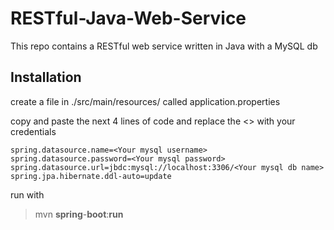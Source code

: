 # RESTful-Java-Web-Service

This repo contains a RESTful web service written in Java with a MySQL db

## Installation

create a file in ./src/main/resources/ called application.properties

copy and paste the next 4 lines of code and replace the <> with your credentials

```
spring.datasource.name=<Your mysql username>
spring.datasource.password=<Your mysql password>
spring.datasource.url=jbdc:mysql://localhost:3306/<Your mysql db name>
spring.jpa.hibernate.ddl-auto=update
```


run with


> mvn **spring**-**boot**:**run**
